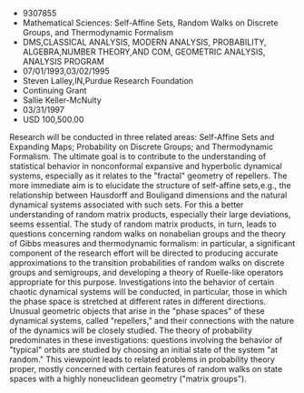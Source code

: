 
* 9307855
* Mathematical Sciences: Self-Affine Sets, Random Walks on Discrete Groups, and Thermodynamic Formalism
* DMS,CLASSICAL ANALYSIS, MODERN ANALYSIS, PROBABILITY, ALGEBRA,NUMBER THEORY,AND COM, GEOMETRIC ANALYSIS, ANALYSIS PROGRAM
* 07/01/1993,03/02/1995
* Steven Lalley,IN,Purdue Research Foundation
* Continuing Grant
* Sallie Keller-McNulty
* 03/31/1997
* USD 100,500.00

Research will be conducted in three related areas: Self-Affine Sets and
Expanding Maps; Probability on Discrete Groups; and Thermodynamic Formalism. The
ultimate goal is to contribute to the understanding of statistical behavior in
nonconformal expansive and hyperbolic dynamical systems, especially as it
relates to the "fractal" geometry of repellers. The more immediate aim is to
elucidate the structure of self-affine sets,e.g., the relationship between
Hausdorff and Bouligand dimensions and the natural dynamical systems associated
with such sets. For this a better understanding of random matrix products,
especially their large deviations, seems essential. The study of random matrix
products, in turn, leads to questions concerning random walks on nonabelian
groups and the theory of Gibbs measures and thermodynamic formalism: in
particular, a significant component of the research effort will be directed to
producing accurate approximations to the transition probabilities of random
walks on discrete groups and semigroups, and developing a theory of Ruelle-like
operators appropriate for this purpose. Investigations into the behavior of
certain chaotic dynamical systems will be conducted, in particular, those in
which the phase space is stretched at different rates in different directions.
Unusual geometric objects that arise in the "phase spaces" of these dynamical
systems, called "repellers," and their connections with the nature of the
dynamics will be closely studied. The theory of probability predominates in
these investigations: questions involving the behavior of "typical" orbits are
studied by choosing an initial state of the system "at random." This viewpoint
leads to related problems in probability theory proper, mostly concerned with
certain features of random walks on state spaces with a highly noneuclidean
geometry ("matrix groups").
